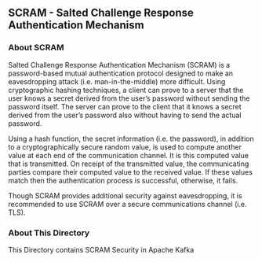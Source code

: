 ## SCRAM - Salted Challenge Response Authentication Mechanism
### About SCRAM
Salted Challenge Response Authentication Mechanism (SCRAM) is a password-based mutual authentication protocol designed to make an eavesdropping attack (i.e. man-in-the-middle) more difficult. Using cryptographic hashing techniques, a client can prove to a server that the user knows a secret derived from the user’s password without sending the password itself. The server can prove to the client that it knows a secret derived from the user’s password also without having to send the actual password.

Using a hash function, the secret information (i.e. the password), in addition to a cryptographically secure random value, is used to compute another value at each end of the communication channel. It is this computed value that is transmitted. On receipt of the transmitted value, the communicating parties compare their computed value to the received value. If these values match then the authentication process is successful, otherwise, it fails.

Though SCRAM provides additional security against eavesdropping, it is recommended to use SCRAM over a secure communications channel (i.e. TLS).

### About This Directory
This Directory contains SCRAM Security in Apache Kafka

